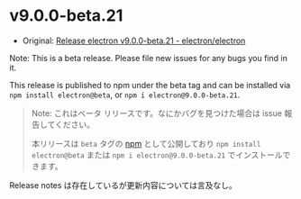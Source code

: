 # v9.0.0-beta.21

- Original: [Release electron v9.0.0-beta.21 - electron/electron](https://github.com/electron/electron/releases/tag/v9.0.0-beta.21)

Note: This is a beta release. Please file new issues for any bugs you find in it.

This release is published to npm under the beta tag and can be installed via `npm install electron@beta`, or `npm i electron@9.0.0-beta.21`.

> Note: これはベータ リリースです。なにかバグを見つけた場合は issue 報告してください。
>
> 本リリースは `beta` タグの [npm](https://www.npmjs.com/package/electron) として公開しており `npm install electron@beta` または `npm i electron@9.0.0-beta.21` でインストールできます。

Release notes は存在しているが更新内容については言及なし。
